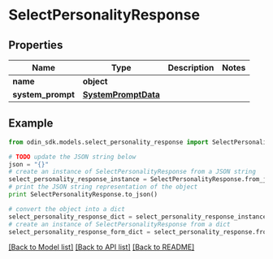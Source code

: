 # SelectPersonalityResponse


## Properties

Name | Type | Description | Notes
------------ | ------------- | ------------- | -------------
**name** | **object** |  | 
**system_prompt** | [**SystemPromptData**](SystemPromptData.md) |  | 

## Example

```python
from odin_sdk.models.select_personality_response import SelectPersonalityResponse

# TODO update the JSON string below
json = "{}"
# create an instance of SelectPersonalityResponse from a JSON string
select_personality_response_instance = SelectPersonalityResponse.from_json(json)
# print the JSON string representation of the object
print SelectPersonalityResponse.to_json()

# convert the object into a dict
select_personality_response_dict = select_personality_response_instance.to_dict()
# create an instance of SelectPersonalityResponse from a dict
select_personality_response_form_dict = select_personality_response.from_dict(select_personality_response_dict)
```
[[Back to Model list]](../README.md#documentation-for-models) [[Back to API list]](../README.md#documentation-for-api-endpoints) [[Back to README]](../README.md)


